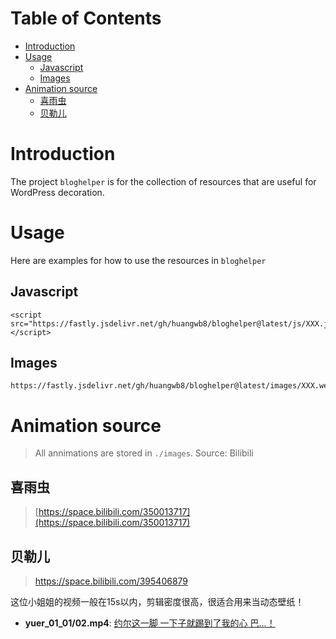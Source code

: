 # Table of Contents

- [Introduction](#Introduction)
- [Usage](#Usage)
  - [Javascript](#Javascript)
  - [Images](#Images)
- [Animation source](#Animation-source)
  - [喜雨虫](#喜雨虫)
  - [贝勒儿](#贝勒儿)

# Introduction

The project `bloghelper` is for the collection of resources that are useful for WordPress decoration.

# Usage

Here are examples for how to use the resources in `bloghelper`

## Javascript

```php+HTML
<script src="https://fastly.jsdelivr.net/gh/huangwb8/bloghelper@latest/js/XXX.js"></script>
```

## Images

```
https://fastly.jsdelivr.net/gh/huangwb8/bloghelper@latest/images/XXX.webp
```

# Animation source

> All annimations are stored in `./images`. Source: Bilibili

## 喜雨虫

> [https://space.bilibili.com/350013717](https://space.bilibili.com/350013717)

## 贝勒儿

> https://space.bilibili.com/395406879

这位小姐姐的视频一般在15s以内，剪辑密度很高，很适合用来当动态壁纸！

+ **yuer_01_01/02.mp4**: [约尔这一脚 一下子就踢到了我的心 巴...！](https://www.bilibili.com/video/BV1fZ4y147Ry)
